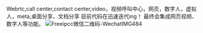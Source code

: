 Webrtc,call center,contact center,video，视频呼叫中心，网页，数字人，虚拟人，meta,桌面分享，文档分享
目前代码在迅速迭代ing！
最终会集成网页视频、数字人等功能。
![Freeipcc微信二维码-WechatIMG484](https://github.com/user-attachments/assets/74afadc8-9fc9-468c-9f58-c1cb95f15f7b)
